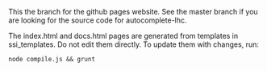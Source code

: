 This the branch for the github pages website.  See the master branch
if you are looking for the source code for autocomplete-lhc.

The index.html and docs.html pages are generated from templates in
ssi_templates.  Do not edit them directly.  To update them with changes, run:
```
node compile.js && grunt
```
